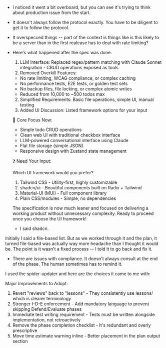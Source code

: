 - I noticed it went a bit overboard, but you can see it's trying to think about production issue from the start. 
- It doesn't always follow the protocol exactly. You have to be diligent to get it to follow the protocol. 
- It overspecced things -- part of the context is things like is this likely to be a server than in the first realease has to deal with rate limiting? 
- Here's what happened after the spec was done. 

    1. LLM Interface: Replaced regex/pattern matching with Claude Sonnet integration - CRUD
  operations exposed as tools
  1. Removed Overkill Features:
    - No rate limiting, WCAG compliance, or complex caching
    - No performance tests, E2E tests, or golden test sets
    - No backup files, file locking, or complex atomic writes
    - Reduced from 10,000 to ~500 todos max
  2. Simplified Requirements: Basic file operations, simple UI, manual testing
  3. Added UI Discussion: Listed framework options for your input

  🎯 Core Focus Now:

  - Simple todo CRUD operations
  - Clean web UI with traditional checkbox interface
  - LLM-powered conversational interface using Claude
  - Flat file storage (simple JSON)
  - Responsive design with Zustand state management

  ❓ Need Your Input:

  Which UI framework would you prefer?
  1. Tailwind CSS - Utility-first, highly customizable
  2. shadcn/ui - Beautiful components built on Radix + Tailwind
  3. Material-UI (MUI) - Full component library
  4. Plain CSS/modules - Simple, no dependencies

  The specification is now much leaner and focused on delivering a working product without
  unnecessary complexity. Ready to proceed once you choose the UI framework!

  - I said shadcn.

Initially I said a file-based list. But as we worked through it and the plan, it turned file-based was actually way more headache than I thought it would be. The point is it wasn't a fixed process -- I told it to go back and fix it. 

- There are issues with compliance. It doesn't always consult at the end of the phase. The human sometimes has to remind it. 

I used the spider-updater and here are the choices it came to me with: 

 Major Improvements to Adopt:

  1. Revert "reviews" back to "lessons" - They consistently use lessons/ which is clearer terminology
  2. Stronger I-D-E enforcement - Add mandatory language to prevent skipping Defend/Evaluate phases
  3. Immediate test writing requirement - Tests must be written alongside implementation, not retroactively
  4. Remove the phase completion checklist - It's redundant and overly prescriptive
  5. Move time estimate warning inline - Better placement in the plan output section
